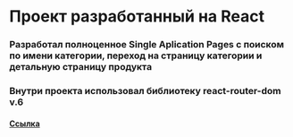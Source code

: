 # Проект разработанный на React 

### Разработал полноценное Single Aplication Pages с поиском по имени категории, переход на страницу категории и детальную страницу продукта
### Внутри проекта использовал библиотеку react-router-dom v.6 


#### [Ссылка](https://maximmutylin.github.io/react-food/)
